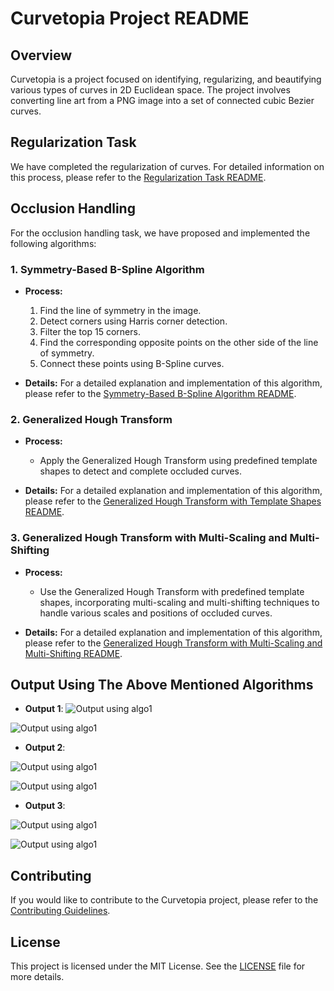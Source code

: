 # Curvetopia Project README

## Overview

Curvetopia is a project focused on identifying, regularizing, and beautifying various types of curves in 2D Euclidean space. The project involves converting line art from a PNG image into a set of connected cubic Bezier curves.

## Regularization Task

We have completed the regularization of curves. For detailed information on this process, please refer to the [Regularization Task README](link-to-regularization-readme).

## Occlusion Handling

For the occlusion handling task, we have proposed and implemented the following algorithms:

### 1. Symmetry-Based B-Spline Algorithm

- **Process:**
  1. Find the line of symmetry in the image.
  2. Detect corners using Harris corner detection.
  3. Filter the top 15 corners.
  4. Find the corresponding opposite points on the other side of the line of symmetry.
  5. Connect these points using B-Spline curves.

- **Details:** For a detailed explanation and implementation of this algorithm, please refer to the [Symmetry-Based B-Spline Algorithm README](link-to-symmetry-based-bspline-readme).

### 2. Generalized Hough Transform

- **Process:**
  - Apply the Generalized Hough Transform using predefined template shapes to detect and complete occluded curves.

- **Details:** For a detailed explanation and implementation of this algorithm, please refer to the [Generalized Hough Transform with Template Shapes README](link-to-generalized-hough-transform-template-readme).

### 3. Generalized Hough Transform with Multi-Scaling and Multi-Shifting

- **Process:**
  - Use the Generalized Hough Transform with predefined template shapes, incorporating multi-scaling and multi-shifting techniques to handle various scales and positions of occluded curves.

- **Details:** For a detailed explanation and implementation of this algorithm, please refer to the [Generalized Hough Transform with Multi-Scaling and Multi-Shifting README](link-to-generalized-hough-transform-multi-scale-readme).

## Output Using The Above Mentioned Algorithms

- **Output 1**: 
![Output using algo1](./outputs/algo1/tc1.png)

![Output using algo1](./outputs/algo1/tc2.png)

- **Output 2**: 

![Output using algo1](./outputs/algo1/tc1.png)


![Output using algo1](./outputs/algo1/tc2.png)

- **Output 3**: 

![Output using algo1](./outputs/algo1/tc1.png)

![Output using algo1](./outputs/algo1/tc2.png)




## Contributing

If you would like to contribute to the Curvetopia project, please refer to the [Contributing Guidelines](link-to-contributing-guidelines).

## License

This project is licensed under the MIT License. See the [LICENSE](link-to-license) file for more details.
